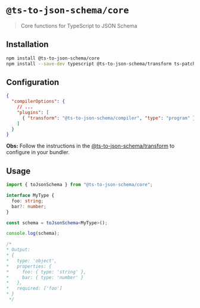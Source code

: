# `@ts-to-json-schema/core`

> Core functions for TypeScript to JSON Schema

## Installation

```bash
npm install @ts-to-json-schema/core
npm install --save-dev typescript @ts-to-json-schema/transform ts-patch
```

## Configuration

```json
{
  "compilerOptions": {
    // ...
    "plugins": [
      { "transform": "@ts-to-json-schema/compiler", "type": "program" }
    ]
  }
}
```

**Obs:** Follow the instructions in the [@ts-to-json-schema/transform](https://www.npmjs.com/package/@ts-to-json-schema/transform) to configure in your bundler.

## Usage

```typescript
import { toJsonSchema } from "@ts-to-json-schema/core";

interface MyType {
  foo: string;
  bar?: number;
}

const schema = toJsonSchema<MyType>();

console.log(schema);

/*
* Output:
* {
*   type: 'object',
*   properties: {
*     foo: { type: 'string' },
*     bar: { type: 'number' }
*   },
*   required: ['foo']
* }
 */
```
